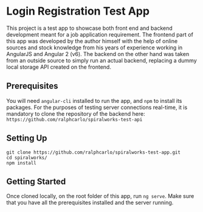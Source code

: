 # Login Registration Test App

This project is a test app to showcase both front end and backend development meant for a job application requirement. The frontend part of this app was developed by the author himself with the help of online sources and stock knowledge from his years of experience working in AngularJS and Angular 2 (v6). The backend on the other hand was taken from an outside source to simply run an actual backend, replacing a dummy local storage API created on the frontend.

## Prerequisites

You will need `angular-cli` installed to run the app, and `npm` to install its packages. For the purposes of testing server connections real-time, it is mandatory to clone the repository of the backend here: `https://github.com/ralphcarlo/spiralworks-test-api`

## Setting Up

```
git clone https://github.com/ralphcarlo/spiralworks-test-app.git
cd spiralworks/
npm install
```

## Getting Started

Once cloned locally, on the root folder of this app, run `ng serve`. Make sure that you have all the prerequisites installed and the server running.
